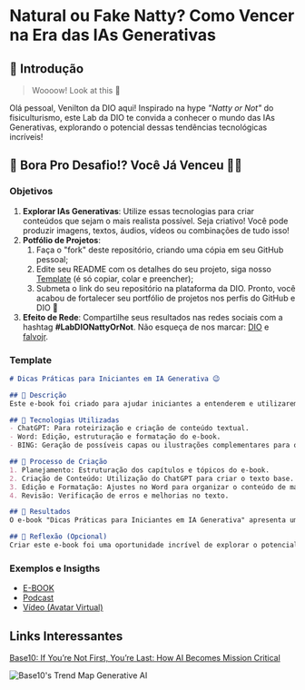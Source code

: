 # Natural ou Fake Natty? Como Vencer na Era das IAs Generativas

## 🚀 Introdução

> Woooow! Look at this 👀

Olá pessoal, Venilton da DIO aqui! Inspirado na hype _"Natty or Not"_ do fisiculturismo, este Lab da DIO te convida a conhecer o mundo das IAs Generativas, explorando o potencial dessas tendências tecnológicas incríveis!

## 🎯 Bora Pro Desafio!? Você Já Venceu 💪🤓

### Objetivos

1. **Explorar IAs Generativas**: Utilize essas tecnologias para criar conteúdos que sejam o mais realista possível. Seja criativo! Você pode produzir imagens, textos, áudios, vídeos ou combinações de tudo isso!
1. **Potfólio de Projetos**:
    1. Faça o "fork" deste repositório, criando uma cópia em seu GitHub pessoal;
    2. Edite seu README com os detalhes do seu projeto, siga nosso [Template](#template) (é só copiar, colar e preencher);
    3. Submeta o link do seu repositório na plataforma da DIO. Pronto, você acabou de fortalecer seu portfólio de projetos nos perfis do GitHub e DIO 🚀
1. **Efeito de Rede**: Compartilhe seus resultados nas redes sociais com a hashtag **#LabDIONattyOrNot**. Não esqueça de nos marcar: [DIO](https://www.linkedin.com/school/dio-makethechange) e [falvojr](https://www.linkedin.com/in/falvojr).

### Template

```markdown
# Dicas Práticas para Iniciantes em IA Generativa 😉  

## 📒 Descrição  
Este e-book foi criado para ajudar iniciantes a entenderem e utilizarem o poder das IAs Generativas. Com exemplos práticos, ferramentas recomendadas e dicas, o projeto busca demonstrar como essas tecnologias podem transformar o processo criativo em diversas áreas.  

## 🤖 Tecnologias Utilizadas  
- ChatGPT: Para roteirização e criação de conteúdo textual.  
- Word: Edição, estruturação e formatação do e-book.  
- BING: Geração de possíveis capas ou ilustrações complementares para o e-book.  

## 🧐 Processo de Criação  
1. Planejamento: Estruturação dos capítulos e tópicos do e-book.  
2. Criação de Conteúdo: Utilização do ChatGPT para criar o texto base.  
3. Edição e Formatação: Ajustes no Word para organizar o conteúdo de maneira clara e atraente.  
4. Revisão: Verificação de erros e melhorias no texto.  

## 🚀 Resultados  
O e-book "Dicas Práticas para Iniciantes em IA Generativa" apresenta um guia acessível sobre como começar a usar ferramentas de IA. Ele é visualmente organizado e pode ser compartilhado em formatos digitais para ampla disseminação do conhecimento.  

## 💭 Reflexão (Opcional)  
Criar este e-book foi uma oportunidade incrível de explorar o potencial das IAs Generativas na prática. A experiência mostrou como essas ferramentas podem facilitar o aprendizado e a criação de conteúdo, tornando o processo rápido e eficiente.
```

### Exemplos e Insigths

- [E-BOOK](/exemplos/E-BOOK.md)
- [Podcast](/exemplos/PODCAST.md)
- [Vídeo (Avatar Virtual)](/exemplos/VIDEO.md)

## Links Interessantes

[Base10: If You’re Not First, You’re Last: How AI Becomes Mission Critical](https://base10.vc/post/generative-ai-mission-critical/)

![Base10's Trend Map Generative AI](https://github.com/digitalinnovationone/lab-natty-or-not/assets/730492/f4df26e8-f8f7-4419-8252-c69d73ea930c)

